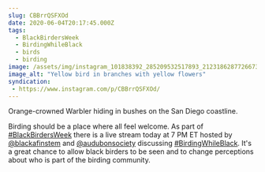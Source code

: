 ```yaml
---
slug: CBBrrQSFXOd
date: 2020-06-04T20:17:45.000Z
tags: 
  - BlackBirdersWeek
  - BirdingWhileBlack
  - birds
  - birding
image: /assets/img/instagram_101838392_285209532517893_2123186287726673163_n_18103555411146012.jpg
image_alt: "Yellow bird in branches with yellow flowers"
syndication:
 - https://www.instagram.com/p/CBBrrQSFXOd/
---
```


Orange-crowned Warbler hiding in bushes on the San Diego coastline.

Birding should be a place where all feel welcome. As part of [#BlackBirdersWeek](/posts/tags/BlackBirdersWeek) there is a live stream today at 7 PM ET hosted by [@blackafinstem](https://www.instagram.com/blackafinstem/) and [@audubonsociety](https://www.instagram.com/audubonsociety/) discussing [#BirdingWhileBlack](/posts/tags/BirdingWhileBlack). It's a great chance to allow black birders to be seen and to change perceptions about who is part of the birding community.

